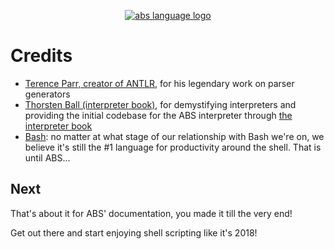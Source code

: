 <p align="center">
  <a href="https://www.abs-lang.org/">
    <img alt="abs language logo" src="https://github.com/abs-lang/abs/blob/master/bin/abs-horizontal.png?raw=true">
  </a>
</p>

# Credits

* [Terence Parr, creator of ANTLR](https://www.antlr.org/), for his legendary work on parser generators
* [Thorsten Ball (interpreter book)](https://interpreterbook.com/), for demystifying interpreters and providing the initial codebase for the ABS interpreter through [the interpreter book](https://interpreterbook.com/)
* [Bash](https://en.wikipedia.org/wiki/Bash_(Unix_shell)): no matter at what stage of our relationship with Bash we're on, we believe it's still the #1 language for productivity around the shell. That is until ABS...

## Next

That's about it for ABS' documentation, you made it till the very end!

Get out there and start enjoying shell scripting like it's 2018!